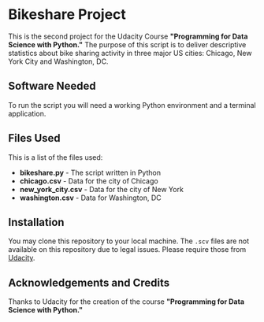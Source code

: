 # Bikeshare Project
This is the second project for the Udacity Course **"Programming for Data Science with Python."** 
The purpose of this script is to deliver descriptive statistics about bike sharing activity in three major US cities: Chicago, New York City and Washington, DC.

## Software Needed
To run the script you will need a working Python environment and a terminal application. 

## Files Used
This is a list of the files used:
* **bikeshare.py** - The script written in Python
* **chicago.csv** - Data for the city of Chicago
* **new_york_city.csv** - Data for the city of New York
* **washington.csv** - Data for Washington, DC

## Installation
You may clone this repository to your local machine. The `.scv` files are not available on this repository due to legal issues. Please require those from [Udacity](https://udacity.com).

## Acknowledgements and Credits
Thanks to Udacity for the creation of the course **"Programming for Data Science with Python."**
